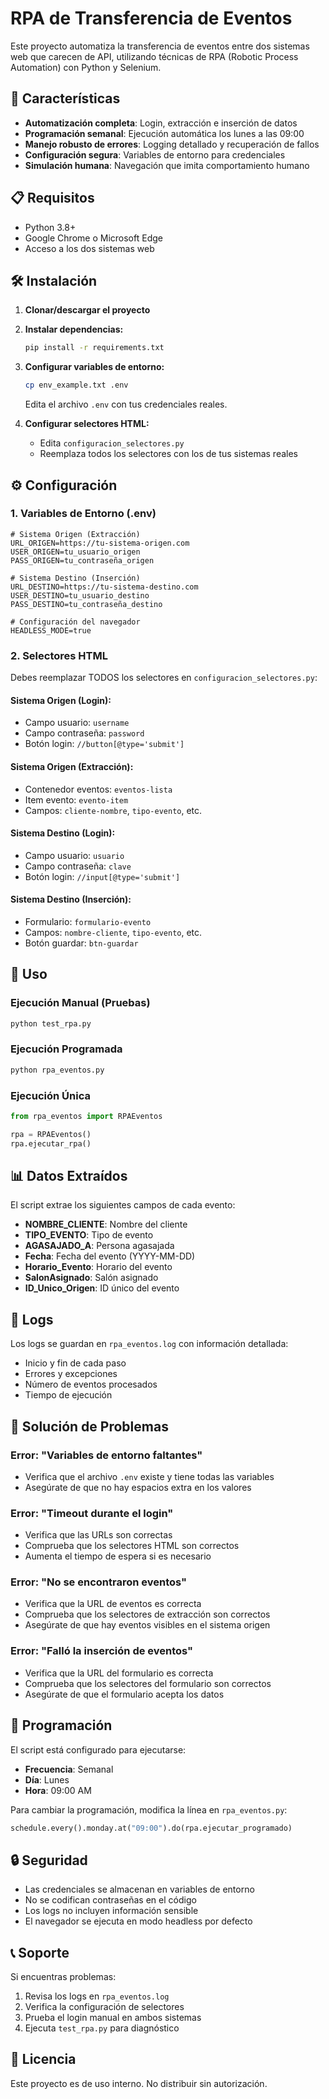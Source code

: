 # RPA de Transferencia de Eventos

Este proyecto automatiza la transferencia de eventos entre dos sistemas web que carecen de API, utilizando técnicas de RPA (Robotic Process Automation) con Python y Selenium.

## 🚀 Características

- **Automatización completa**: Login, extracción e inserción de datos
- **Programación semanal**: Ejecución automática los lunes a las 09:00
- **Manejo robusto de errores**: Logging detallado y recuperación de fallos
- **Configuración segura**: Variables de entorno para credenciales
- **Simulación humana**: Navegación que imita comportamiento humano

## 📋 Requisitos

- Python 3.8+
- Google Chrome o Microsoft Edge
- Acceso a los dos sistemas web

## 🛠️ Instalación

1. **Clonar/descargar el proyecto**
2. **Instalar dependencias:**
   ```bash
   pip install -r requirements.txt
   ```

3. **Configurar variables de entorno:**
   ```bash
   cp env_example.txt .env
   ```
   Edita el archivo `.env` con tus credenciales reales.

4. **Configurar selectores HTML:**
   - Edita `configuracion_selectores.py`
   - Reemplaza todos los selectores con los de tus sistemas reales

## ⚙️ Configuración

### 1. Variables de Entorno (.env)

```env
# Sistema Origen (Extracción)
URL_ORIGEN=https://tu-sistema-origen.com
USER_ORIGEN=tu_usuario_origen
PASS_ORIGEN=tu_contraseña_origen

# Sistema Destino (Inserción)
URL_DESTINO=https://tu-sistema-destino.com
USER_DESTINO=tu_usuario_destino
PASS_DESTINO=tu_contraseña_destino

# Configuración del navegador
HEADLESS_MODE=true
```

### 2. Selectores HTML

Debes reemplazar TODOS los selectores en `configuracion_selectores.py`:

#### Sistema Origen (Login):
- Campo usuario: `username`
- Campo contraseña: `password`
- Botón login: `//button[@type='submit']`

#### Sistema Origen (Extracción):
- Contenedor eventos: `eventos-lista`
- Item evento: `evento-item`
- Campos: `cliente-nombre`, `tipo-evento`, etc.

#### Sistema Destino (Login):
- Campo usuario: `usuario`
- Campo contraseña: `clave`
- Botón login: `//input[@type='submit']`

#### Sistema Destino (Inserción):
- Formulario: `formulario-evento`
- Campos: `nombre-cliente`, `tipo-evento`, etc.
- Botón guardar: `btn-guardar`

## 🚀 Uso

### Ejecución Manual (Pruebas)
```bash
python test_rpa.py
```

### Ejecución Programada
```bash
python rpa_eventos.py
```

### Ejecución Única
```python
from rpa_eventos import RPAEventos

rpa = RPAEventos()
rpa.ejecutar_rpa()
```

## 📊 Datos Extraídos

El script extrae los siguientes campos de cada evento:

- **NOMBRE_CLIENTE**: Nombre del cliente
- **TIPO_EVENTO**: Tipo de evento
- **AGASAJADO_A**: Persona agasajada
- **Fecha**: Fecha del evento (YYYY-MM-DD)
- **Horario_Evento**: Horario del evento
- **SalonAsignado**: Salón asignado
- **ID_Unico_Origen**: ID único del evento

## 📝 Logs

Los logs se guardan en `rpa_eventos.log` con información detallada:
- Inicio y fin de cada paso
- Errores y excepciones
- Número de eventos procesados
- Tiempo de ejecución

## 🔧 Solución de Problemas

### Error: "Variables de entorno faltantes"
- Verifica que el archivo `.env` existe y tiene todas las variables
- Asegúrate de que no hay espacios extra en los valores

### Error: "Timeout durante el login"
- Verifica que las URLs son correctas
- Comprueba que los selectores HTML son correctos
- Aumenta el tiempo de espera si es necesario

### Error: "No se encontraron eventos"
- Verifica que la URL de eventos es correcta
- Comprueba que los selectores de extracción son correctos
- Asegúrate de que hay eventos visibles en el sistema origen

### Error: "Falló la inserción de eventos"
- Verifica que la URL del formulario es correcta
- Comprueba que los selectores del formulario son correctos
- Asegúrate de que el formulario acepta los datos

## 📅 Programación

El script está configurado para ejecutarse:
- **Frecuencia**: Semanal
- **Día**: Lunes
- **Hora**: 09:00 AM

Para cambiar la programación, modifica la línea en `rpa_eventos.py`:
```python
schedule.every().monday.at("09:00").do(rpa.ejecutar_programado)
```

## 🔒 Seguridad

- Las credenciales se almacenan en variables de entorno
- No se codifican contraseñas en el código
- Los logs no incluyen información sensible
- El navegador se ejecuta en modo headless por defecto

## 📞 Soporte

Si encuentras problemas:
1. Revisa los logs en `rpa_eventos.log`
2. Verifica la configuración de selectores
3. Prueba el login manual en ambos sistemas
4. Ejecuta `test_rpa.py` para diagnóstico

## 📄 Licencia

Este proyecto es de uso interno. No distribuir sin autorización.


